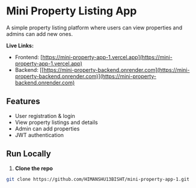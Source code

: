 # Mini Property Listing App

A simple property listing platform where users can view properties and admins can add new ones.

**Live Links:**  
- Frontend: [[https://mini-property-app-1.vercel.app](https://mini-property-app-1.vercel.app) ](https://mini-property-app-1-h2ic5v8ul-himanshu-bishts-projects-536830eb.vercel.app/) 
- Backend: [[https://mini-property-backend.onrender.com](https://mini-property-backend.onrender.com)](https://mini-property-backend.onrender.com)  

## Features
- User registration & login
- View property listings and details
- Admin can add properties
- JWT authentication

## Run Locally
1. **Clone the repo**
```bash
git clone https://github.com/HIMANSHU13BISHT/mini-property-app-1.git
